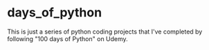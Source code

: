 # days_of_python

This is just a series of python coding projects that I've completed by following "100 days of Python" on Udemy. 
